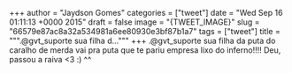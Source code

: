 
+++
author = "Jaydson Gomes"
categories = ["tweet"]
date = "Wed Sep 16 01:11:13 +0000 2015"
draft = false
image = "{TWEET_IMAGE}"
slug = "66579e87ac8a32a534981a6ee80930e3bf87b1a7"
tags = ["tweet"]
title = """.@gvt_suporte sua filha d..."""
+++
.@gvt_suporte sua filha da puta do caralho de merda vai pra puta que te pariu empresa lixo do inferno!!!! Deu, passou a raiva &lt;3 :) ^^
